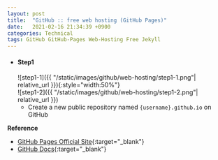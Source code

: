 ```yaml
---
layout: post
title:  "GitHub :: free web hosting (GitHub Pages)"
date:   2021-02-16 21:34:39 +0900
categories: Technical
tags: GitHub GitHub-Pages Web-Hosting Free Jekyll
---
```


- #### Step1    
    ![step1-1]({{ "/static/images/github/web-hosting/step1-1.png"| relative_url }}){:style="width:50%"}  
    ![step1-2]({{ "/static/images/github/web-hosting/step1-2.png"| relative_url }})  
    - Create a new public repository named `{username}.github.io` on GitHub  




**Reference**
- [GitHub Pages Official Site](https://pages.github.com/){:target="_blank"}
- [GitHub Docs](https://docs.github.com/en/github/working-with-github-pages){:target="_blank"}
